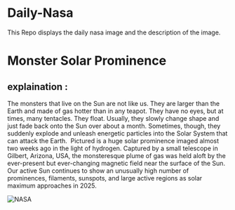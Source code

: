 # Daily-Nasa

This Repo displays the daily nasa image and the description of the image.

<!--NASA-->
# Monster Solar Prominence
## explaination :

The monsters that live on the Sun are not like us. They are larger than the Earth and made of gas hotter than in any teapot. They have no eyes, but at times, many tentacles. They float.  Usually, they slowly change shape and just fade back onto the Sun over about a month. Sometimes, though, they suddenly explode and unleash energetic particles into the Solar System that can attack the Earth.  Pictured is a huge solar prominence imaged almost two weeks ago in the light of hydrogen. Captured by a small telescope in Gilbert, Arizona, USA, the monsteresque plume of gas was held aloft by the ever-present but ever-changing magnetic field near the surface of the Sun. Our active Sun continues to show an unusually high number of prominences, filaments, sunspots, and large active regions as solar maximum approaches in 2025.

![NASA](https://apod.nasa.gov/apod/image/2308/SunMonster_Wenz_960.jpg)
<!--/NASA-->